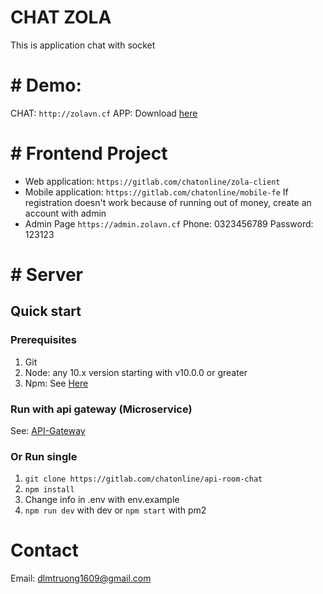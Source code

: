 # CHAT ZOLA

This is application chat with socket
# # Demo: 
CHAT: `http://zolavn.cf`
APP: Download [here]()
# # Frontend Project
- Web application: `https://gitlab.com/chatonline/zola-client`
- Mobile application: `https://gitlab.com/chatonline/mobile-fe`
If registration doesn't work because of running out of money, create an account with admin
- Admin Page `https://admin.zolavn.cf` 
  Phone: 0323456789
  Password: 123123
# # Server
## Quick start
### Prerequisites

1. Git
2. Node: any 10.x version starting with v10.0.0 or greater
3. Npm: See [Here](https://www.npmjs.com/)
### Run with api gateway (Microservice)

See: [API-Gateway](https://gitlab.com/dlmtruong1609/api-gateway-realestate)

### Or Run single
1. `git clone https://gitlab.com/chatonline/api-room-chat`
2. `npm install`
4. Change info in .env with env.example
3. `npm run dev` with dev or `npm start` with pm2 

# Contact
Email: dlmtruong1609@gmail.com
